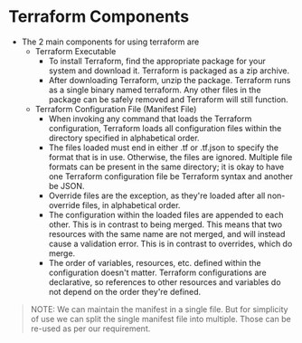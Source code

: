 # Terraform Components

- The 2 main components for using terraform are 
	- Terraform Executable
		- To install Terraform, find the appropriate package for your system and download it. Terraform is packaged as a zip archive.
		- After downloading Terraform, unzip the package. Terraform runs as a single binary named terraform. Any other files in the package can be safely removed and Terraform will still function.
	- Terraform Configuration File (Manifest File)
		- When invoking any command that loads the Terraform configuration, Terraform loads all configuration files within the directory specified in alphabetical order.
		- The files loaded must end in either .tf or .tf.json to specify the format that is in use. Otherwise, the files are ignored. Multiple file formats can be present in the same directory; it is okay to have one Terraform configuration file be Terraform syntax and another be JSON.
		- Override files are the exception, as they're loaded after all non-override files, in alphabetical order.
		- The configuration within the loaded files are appended to each other. This is in contrast to being merged. This means that two resources with the same name are not merged, and will instead cause a validation error. This is in contrast to overrides, which do merge.
		- The order of variables, resources, etc. defined within the configuration doesn't matter. Terraform configurations are declarative, so references to other resources and variables do not depend on the order they're defined.


> NOTE:  We can maintain the manifest in a single file. But for simplicity of use we can split the single manifest file into multiple. Those can be re-used as per our requirement.